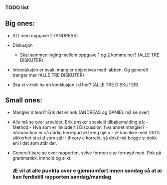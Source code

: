 ### TODO list

## Big ones:

- ALt med oppgave 2 (ANDREAS)

- Diskusjon
    - Skal sammenlinging mellom oppgave 1 og 2 komme her? (ALLE TRE DISKUTER)

- Introduksjon er svak, mangler objectives med labben. Og generelt trenger mer (ALLE TRE DISKUTER) 

- Ska vi virkeli ha en konklusjon t d her? (ALLE TRE DISKUTER)

## Small ones:

- Mangler d teori? Erik det er nok (ANDREAS og DANIEL må se over)

- Alle må se over arbeidet, Erik ønsker spesiellt tilbakemelding på:
      - Method
      - Hva som er inkludert i Discussion, hva annet mangler?
      - Introduction er så dårlig herregud æ treng hjelp
      - Æ kan ikke med 100% sikkerhet si at d som står i theory e korrekt, så dokk må begge si dokk eni i det som står der.

- Generelt bare se over rapporten, selve formen e æ fornøyd med. Pirk på grammatikk, innhold og slikt.

  ### Æ vil at alle punkta over e gjennomført innen søndag så at æ kan ferdistill rapporten søndag/mandag
